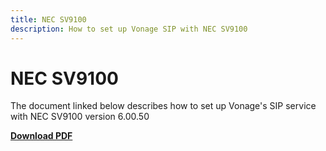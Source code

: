 ```yaml
---
title: NEC SV9100
description: How to set up Vonage SIP with NEC SV9100
---
```


# NEC SV9100

The document linked below describes how to set up Vonage's SIP service with NEC SV9100 version 6.00.50

**[Download PDF](/pdf/sip/configuration/nexmo-sip-nec-sv9100.pdf)**
